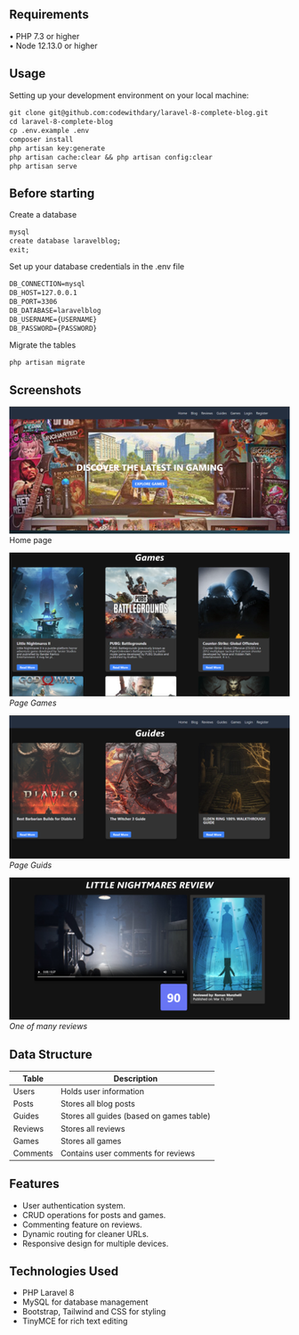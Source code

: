 ## Requirements
•	PHP 7.3 or higher <br>
•	Node 12.13.0 or higher <br>

## Usage <br>
Setting up your development environment on your local machine: <br>
```
git clone git@github.com:codewithdary/laravel-8-complete-blog.git
cd laravel-8-complete-blog
cp .env.example .env
composer install
php artisan key:generate
php artisan cache:clear && php artisan config:clear
php artisan serve
```

## Before starting <br>
Create a database <br>
```
mysql
create database laravelblog;
exit;
```

Set up your database credentials in the .env file <br>
```
DB_CONNECTION=mysql
DB_HOST=127.0.0.1
DB_PORT=3306
DB_DATABASE=laravelblog
DB_USERNAME={USERNAME}
DB_PASSWORD={PASSWORD}
```

Migrate the tables
```
php artisan migrate
```

## Screenshots

![Homepage](.\public\images\Знімок%20екрана%202024-03-16%20032342.png)
Home page

![Games](.\public\images\Знімок%20екрана%202024-03-16%20032130.png)  
*Page Games*

![Guides](.\public\images\Знімок%20екрана%202024-03-16%20032452.png)  
*Page Guids*

![Dashboard](.\public\images\Знімок%20екрана%202024-03-16%20032710.png)  
*One of many reviews*

## Data Structure

| Table    | Description                              |
|----------|------------------------------------------|
| Users    | Holds user information                   |
| Posts    | Stores all blog posts                    |
| Guides   | Stores all guides (based on games table) |
| Reviews  | Stores all reviews                       |
| Games    | Stores all games                         |
| Comments | Contains user comments for reviews       |


## Features

- User authentication system.
- CRUD operations for posts and games.
- Commenting feature on reviews.
- Dynamic routing for cleaner URLs.
- Responsive design for multiple devices.

## Technologies Used

- PHP Laravel 8
- MySQL for database management
- Bootstrap, Tailwind and CSS for styling
- TinyMCE for rich text editing
